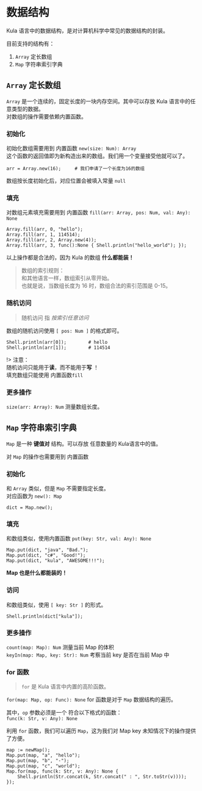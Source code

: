 # 数据结构
Kula 语言中的数据结构，是对计算机科学中常见的数据结构的封装。    

目前支持的结构有：
1. `Array` 定长数组
2. `Map` 字符串索引字典

## `Array` 定长数组
`Array` 是一个连续的，固定长度的一块内存空间。其中可以存放 Kula 语言中的任意类型的数据。    
对数组的操作需要依赖内置函数。    

### 初始化
初始化数组需要用到 内置函数 `new(size: Num): Array`    
这个函数的返回值即为新构造出来的数组。我们用一个变量接受他就可以了。
```kula
arr = Array.new(16);     # 我们申请了一个长度为16的数组
```

数组按长度初始化后，对应位置会被填入常量 `null`

### 填充
对数组元素填充需要用到 内置函数 `fill(arr: Array, pos: Num, val: Any): None`    
```kula
Array.fill(arr, 0, "hello");
Array.fill(arr, 1, 114514);
Array.fill(arr, 2, Array.new(4));
Array.fill(arr, 3, func():None { Shell.println("hello_world"); });
```
以上操作都是合法的，因为 Kula 的数组 **什么都能装！**

> 数组的索引规则：    
> 和其他语言一样，数组索引从零开始。    
> 也就是说，当数组长度为 16 时，数组合法的索引范围是 0-15。    

### 随机访问
> 随机访问 指 *按索引任意访问*

数组的随机访问使用 `[ pos: Num ]` 的格式即可。
```kula
Shell.println(arr[0]);        # hello
Shell.println(arr[1]);        # 114514
```

!> 注意：    
随机访问只能用于**读**，而不能用于**写** ！    
填充数组只能使用 内置函数`fill`

### 更多操作
`size(arr: Array): Num` 测量数组长度。


## `Map` 字符串索引字典
`Map` 是一种 **键值对** 结构。可以存放 任意数量的 Kula语言中的值。

对 `Map` 的操作也需要用到 内置函数

### 初始化
和 `Array` 类似，但是 `Map` 不需要指定长度。    
对应函数为 `new(): Map`
```kula
dict = Map.new();
```

### 填充
和数组类似，使用内置函数 `put(key: Str, val: Any): None`
```kula
Map.put(dict, "java", "Bad.");
Map.put(dict, "c#", "Good!");
Map.put(dict, "kula", "AWESOME!!!");
```

**Map 也是什么都能装的！**

### 访问
和数组类似，使用 `[ key: Str ]` 的形式。

```kula
Shell.println(dict["kula"]);
```

### 更多操作
`count(map: Map): Num` 测量当前 Map 的体积    
`keyIn(map: Map, key: Str): Num` 考察当前 key 是否在当前 Map 中

### for 函数
> `for` 是 Kula 语言中内置的高阶函数。

`for(map: Map, op: Func): None` for 函数是对于 `Map` 数据结构的遍历。

其中，`op` 参数必须是一个 符合以下格式的函数：    
`func(k: Str, v: Any): None`

利用 `for` 函数，我们可以遍历 `Map`，这为我们对 Map key 未知情况下的操作提供了方便。

```kula
map := newMap();
Map.put(map, "a", "hello");
Map.put(map, "b", "-");
Map.put(map, "c", "world");
Map.for(map, func(k: Str, v: Any): None {
    Shell.println(Str.concat(k, Str.concat(" : ", Str.toStr(v))));
});
```